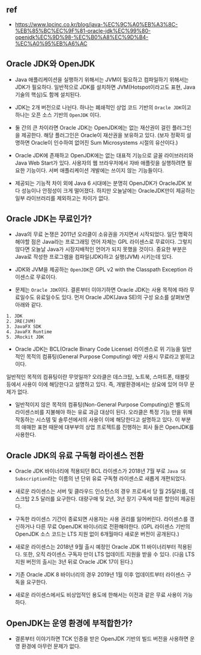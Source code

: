 ## ref 

- https://www.lpcinc.co.kr/blog/java-%EC%9C%A0%EB%A3%8C-%EB%85%BC%EC%9F%81-oracle-jdk%EC%99%80-openjdk%EC%9D%98-%EC%B0%A8%EC%9D%B4-%EC%A0%95%EB%A6%AC


## Oracle JDK와 OpenJDK

- Java 애플리케이션을 실행하기 위해서는 JVM이 필요하고 컴파일하기 위해서는 JDK가 필요하다. 일반적으로 JDK를 설치하면 JVM(Hotspot이라고도 표현, Java 기술의 핵심)도 함께 설치된다.

- JDK는 2개 버전으로 나뉜다. 하나는 폐쇄적인 상업 코드 기반의 `Oracle JDK`이고 하나는 오픈 소스 기반의 `OpenJDK` 이다.

- 둘 간의 큰 차이라면 Oracle JDK는 OpenJDK에는 없는 재산권이 걸린 플러그인을 제공한다. 해당 플러그인은 Oracle이 재산권을 보유하고 있다. (보자 정확히 설명하면 Oracle이 인수하여 없어진 Sum Microsystems 시절의 유산이다.)

- Oracle JDK에 존재하고 OpenJDK에는 없는 대표적 기능으로 글꼴 라이브러리와 Java Web Start가 있다. 사용자의 웹 브라우저에서 자바 애플릿을 실행하려면 필요한 기능이다. 서버 애플리케이션 개발에는 쓰이지 않는 기능들이다.

- 제공되는 기능적 차이 외에 Java 6 시대에는 분명히 OpenJDK가 OracleJDK 보다 성능이나 안정성이 크게 떨어졌다. 하지만 오늘날에는 OracleJDK만이 제공하는 일부 라이브러리를 제외하고는 차이가 없다.

## Oracle JDK는 무료인가?

- Java의 무료 논쟁은 2011년 오라클이 소유권을 가지면서 시작되었다. 일단 명확히 해야할 점은 Java라는 프로그래밍 언어 자체는 GPL 라이센스로 무료이다. 그렇지 않다면 오늘날 Java가 시장지배적인 언어가 되지 못했을 것이다. 중요한 부분은 Java로 작성한 프로그램을 컴파일(JDK)하고 실행(JVM) 시키는데 있다.

- JDK와 JVM을 제공하는 `OpenJDK`은 GPL v2 with the Classpath Exception 라이센스로 무료이다.

- 문제는 `Oracle JDK`이다. 결론부터 이야기하면 Oracle JDK는 사용 목적에 따라 무료일수도 유료일수도 있다. 먼저 Oracle JDK(Java SE)의 구성 요소를 살펴보면 아래와 같다.

```
1. JDK 
2. JRE(JVM)
3. JavaFX SDK
4. JavaFX Runtime
5. JRockit JDK
```

- Oracle JDK는 BCL(Oracle Binary Code License) 라이센스로 위 기능을 일반적인 목적의 컴퓨팅(General Purpose Computing) 에만 사용시 무료라고 밝히고 이다.

일반적인 목적의 컴퓨팅이란 무엇일까? 오라클은 데스크탑, 노트북, 스마트폰, 태블릿 등에서 사용이 이에 해당한다고 설명하고 있다. 즉, 개발환경에서는 상요에 있어 아무 문제가 없다.

- 일반적이지 않은 목적의 컴퓨팅(Non-General Purpose Computing)은 별도의 라이센스비를 지불해야 하는 유료 과금 대상이 된다. 오라클은 특정 기능 만을 위해 작동하는 시스템 및 솔루션에서의 사용이 이에 해당한다고 설명하고 있다.
이 부분의 애매한 표현 때문에 대부부의 상업 프로젝트를 진행하는 회사 들은 OpenJDK를 사용한다.

## Oracle JDK의 유료 구독형 라이센스 전환

- Oracle JDK 바이너리에 적용되던 BCL 라이센스가 2018년 7월 부로 `Java SE Subscription`라는 이름의 년 단위 유료 구독형 라이센스로 새롭게 개편되었다.

- 새로운 라이센스는 서버 및 클라우드 인스턴스의 경우 프로세서 당 월 25달러를, 데스크탑 2.5 달러를 요구한다. 대량구매 및 2년, 3년 장기 구독에 따른 할인이 제공된다.

- 구독한 라이센스 기간이 종료되면 사용자는 사용 권리를 잃어버린다. 라이센스를 갱신하거나 다른 무료 OpenJDK 바이너리로 전환해야한다. (GPL 라이센스 기반의 OpenJDK 소스 코드는 LTS 지원 없이 6개월마다 새로운 버전이 공개된다.)

- 새로운 라이센스는 2018년 9월 출시 예정인 Oracle JDK 11 바이너리부터 적용된다. 또한, 오직 라이센스 구독자 만이 LTS 업데이트 지원을 받을 수 있다. (다음 LTS 지원 버전의 출시는 3년 뒤로 Oracle JDK 17이 된다.)

- 기존 Oracle JDK 8 바이너리의 경우 2019년 1월 이후 업데이트부터 라이센스 구독을 요구한다.

- 새로운 라이센스에서도 비상업적인 용도에 한해서는 이전과 같은 무료 사용이 가능하다.

## OpenJDK는 운영 환경에 부적합한가?

 - 결론부터 이야기하면 TCK 인증을 받은 OpenJDK 기반의 빌드 버전을 사용하면 운영 환경에 아무런 문제가 없다.
